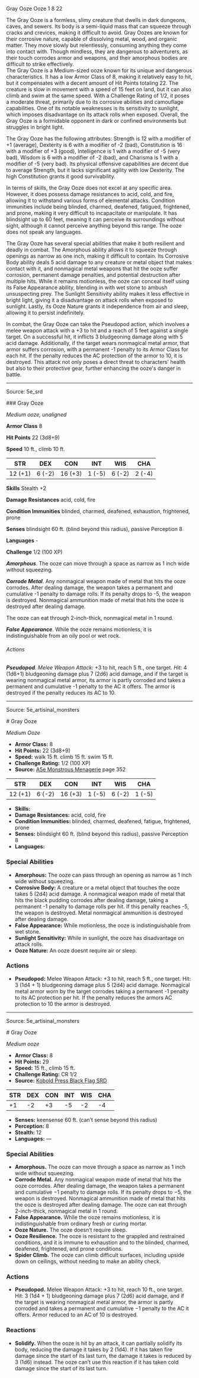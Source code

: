 <MonsterName/>Gray Ooze</MonsterName>
<CreatureType/>Ooze</CreatureType>
<CR/>1</CR>
<AC/>8</AC>
<HP/>22</HP>
<summary>The Gray Ooze is a formless, slimy creature that dwells in dark dungeons, caves, and sewers. Its body is a semi-liquid mass that can squeeze through cracks and crevices, making it difficult to avoid. Gray Oozes are known for their corrosive nature, capable of dissolving metal, wood, and organic matter. They move slowly but relentlessly, consuming anything they come into contact with. Though mindless, they are dangerous to adventurers, as their touch corrodes armor and weapons, and their amorphous bodies are difficult to strike effectively.</summary>

<summary>The Gray Ooze is a Medium-sized ooze known for its unique and dangerous characteristics. It has a low Armor Class of 8, making it relatively easy to hit, but it compensates with a decent amount of Hit Points totaling 22. The creature is slow in movement with a speed of 15 feet on land, but it can also climb and swim at the same speed. With a Challenge Rating of 1/2, it poses a moderate threat, primarily due to its corrosive abilities and camouflage capabilities. One of its notable weaknesses is its sensitivity to sunlight, which imposes disadvantage on its attack rolls when exposed. Overall, the Gray Ooze is a formidable opponent in dark or confined environments but struggles in bright light.</summary>

<detail>

The Gray Ooze has the following attributes: Strength is 12 with a modifier of +1 (average), Dexterity is 6 with a modifier of -2 (bad), Constitution is 16 with a modifier of +3 (good), Intelligence is 1 with a modifier of -5 (very bad), Wisdom is 6 with a modifier of -2 (bad), and Charisma is 1 with a modifier of -5 (very bad). Its physical offensive capabilities are decent due to average Strength, but it lacks significant agility with low Dexterity. The high Constitution grants it good survivability.

In terms of skills, the Gray Ooze does not excel at any specific area. However, it does possess damage resistances to acid, cold, and fire, allowing it to withstand various forms of elemental attacks. Condition immunities include being blinded, charmed, deafened, fatigued, frightened, and prone, making it very difficult to incapacitate or manipulate. It has blindsight up to 60 feet, meaning it can perceive its surroundings without sight, although it cannot perceive anything beyond this range. The ooze does not speak any languages.

The Gray Ooze has several special abilities that make it both resilient and deadly in combat. The Amorphous ability allows it to squeeze through openings as narrow as one inch, making it difficult to contain. Its Corrosive Body ability deals 5 acid damage to any creature or metal object that makes contact with it, and nonmagical metal weapons that hit the ooze suffer corrosion, permanent damage penalties, and potential destruction after multiple hits. While it remains motionless, the ooze can conceal itself using its False Appearance ability, blending in with wet stone to ambush unsuspecting prey. The Sunlight Sensitivity ability makes it less effective in bright light, giving it a disadvantage on attack rolls when exposed to sunlight. Lastly, its Ooze Nature grants it independence from air and sleep, allowing it to persist indefinitely.

In combat, the Gray Ooze can take the Pseudopod action, which involves a melee weapon attack with a +3 to hit and a reach of 5 feet against a single target. On a successful hit, it inflicts 3 bludgeoning damage along with 5 acid damage. Additionally, if the target wears nonmagical metal armor, that armor suffers corrosion, with a permanent -1 penalty to its Armor Class for each hit. If the penalty reduces the AC protection of the armor to 10, it is destroyed. This attack not only poses a direct threat to characters' health but also to their protective gear, further enhancing the ooze's danger in battle.

</detail>



---

Source: 5e_srd

<statblock>
### Gray Ooze

*Medium ooze, unaligned*

**Armor Class** 8

**Hit Points** 22 (3d8+9)

**Speed** 10 ft., climb 10 ft.

| STR     | DEX    | CON     | INT    | WIS    | CHA    |
|---------|--------|---------|--------|--------|--------|
| 12 (+1) | 6 (-2) | 16 (+3) | 1 (-5) | 6 (-2) | 2 (-4) |

**Skills** Stealth +2

**Damage Resistances** acid, cold, fire

**Condition Immunities** blinded, charmed, deafened, exhaustion, frightened, prone

**Senses** blindsight 60 ft. (blind beyond this radius), passive Perception 8

**Languages** -

**Challenge** 1/2 (100 XP)

***Amorphous***. The ooze can move through a space as narrow as 1 inch wide without squeezing.

***Corrode Metal***. Any nonmagical weapon made of metal that hits the ooze corrodes. After dealing damage, the weapon takes a permanent and cumulative -1 penalty to damage rolls. If its penalty drops to -5, the weapon is destroyed. Nonmagical ammunition made of metal that hits the ooze is destroyed after dealing damage.

The ooze can eat through 2-inch-thick, nonmagical metal in 1 round.

***False Appearance***. While the ooze remains motionless, it is indistinguishable from an oily pool or wet rock.

###### Actions

***Pseudopod***. *Melee Weapon Attack:* +3 to hit, reach 5 ft., one target. *Hit:* 4 (1d6+1) bludgeoning damage plus 7 (2d6) acid damage, and if the target is wearing nonmagical metal armor, its armor is partly corroded and takes a permanent and cumulative -1 penalty to the AC it offers. The armor is destroyed if the penalty reduces its AC to 10.</statblock>




---

Source: 5e_artisinal_monsters

<statblock>
# Gray Ooze

*Medium* *Ooze*

- **Armor Class:** 8
- **Hit Points:** 22 (3d8+9)
- **Speed:** walk 15 ft. climb 15 ft. swim 15 ft.
- **Challenge Rating:** 1/2 (100 XP)
- **Source:** [A5e Monstrous Menagerie](https://enpublishingrpg.com/products/level-up-monstrous-menagerie-a5e) page 352

| STR | DEX | CON | INT | WIS | CHA |
| --- | --- | --- | --- | --- | --- |
| 12 (+1) | 6 (-2) | 16 (+3) | 1 (-5) | 6 (-2) | 1 (-5) |

- **Skills:** 
- **Damage Resistances:** acid, cold, fire
- **Condition Immunities:** blinded, charmed, deafened, fatigue, frightened, prone
- **Senses:** blindsight 60 ft. (blind beyond this radius), passive Perception 8
- **Languages:** 

### Special Abilities

- **Amorphous:** The ooze can pass through an opening as narrow as 1 inch wide without squeezing.
- **Corrosive Body:** A creature or a metal object that touches the ooze takes 5 (2d4) acid damage. A nonmagical weapon made of metal that hits the black pudding corrodes after dealing damage, taking a permanent -1 penalty to damage rolls per hit. If this penalty reaches -5, the weapon is destroyed. Metal nonmagical ammunition is destroyed after dealing damage.
- **False Appearance:** While motionless, the ooze is indistinguishable from wet stone.
- **Sunlight Sensitivity:** While in sunlight, the ooze has disadvantage on attack rolls.
- **Ooze Nature:** An ooze doesnt require air or sleep.

### Actions

- **Pseudopod:** Melee Weapon Attack: +3 to hit, reach 5 ft., one target. Hit: 3 (1d4 + 1) bludgeoning damage plus 5 (2d4) acid damage. Nonmagical metal armor worn by the target corrodes  taking a permanent -1 penalty to its AC protection per hit. If the penalty reduces the armors AC protection to 10  the armor is destroyed.


</statblock>




---

Source: 5e_artisinal_monsters

<statblock>
# Gray Ooze

*Medium ooze*

- **Armor Class:** 8
- **Hit Points:** 29
- **Speed:** 15 ft., climb 15 ft.
- **Challenge Rating:** CR 1/2
- **Source:** [Kobold Press Black Flag SRD](https://koboldpress.com/black-flag-roleplaying/)

| STR | DEX | CON | INT | WIS | CHA |
| --- | --- | --- | --- | --- | --- |
| +1 | -2 | +3 | -5 | -2 | -4 |

- **Senses:** keensense 60 ft. (can’t sense beyond this radius)
- **Perception:** 8
- **Stealth:** 12
- **Languages:** —

### Special Abilities

- **Amorphous.** The ooze can move through a space as narrow as 1 inch wide without squeezing.
- **Corrode Metal.** Any nonmagical weapon made of metal that hits the ooze corrodes. After dealing damage, the weapon takes a permanent and cumulative −1 penalty to damage rolls. If its penalty drops to −5, the weapon is destroyed. Nonmagical ammunition made of metal that hits the ooze is destroyed after dealing damage. The ooze can eat through 2-inch-thick, nonmagical metal in 1 round.
- **False Appearance.** While the ooze remains motionless, it is indistinguishable from ordinary fresh or curing mortar.
- **Ooze Nature.** The ooze doesn’t require sleep.
- **Ooze Resilience.** The ooze is resistant to the grappled and restrained conditions, and it is immune to exhaustion and to the blinded, charmed, deafened, frightened, and prone conditions.
- **Spider Climb.** The ooze can climb difficult surfaces, including upside down on ceilings, without needing to make an ability check.

### Actions

- **Pseudopod.** Melee Weapon Attack: +3 to hit, reach 10 ft., one target. Hit: 3 (1d4 + 1) bludgeoning damage plus 7 (2d6) acid damage, and if the target is wearing nonmagical metal armor, the armor is partly corroded and takes a permanent and cumulative −1 penalty to the AC it offers. Armor reduced to an AC of 10 is destroyed.

### Reactions

- **Solidify.** When the ooze is hit by an attack, it can partially solidify its body, reducing the damage it takes by 2 (1d4). If it has taken fire damage since the start of its last turn, the damage it takes is reduced by 3 (1d6) instead. The ooze can’t use this reaction if it has taken cold damage since the start of its last turn.

</statblock>


